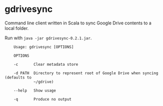 # gdrivesync

Command line client written in Scala to sync Google Drive contents to a local folder.

Run with `java -jar gdrivesync-0.2.1.jar`.

```
    Usage: gdrivesync [OPTIONS]

    OPTIONS

    -c       Clear metadata store

    -d PATH  Directory to represent root of Google Drive when syncing (defaults to
             ~/gdrive)

    --help   Show usage

    -q       Produce no output
```
